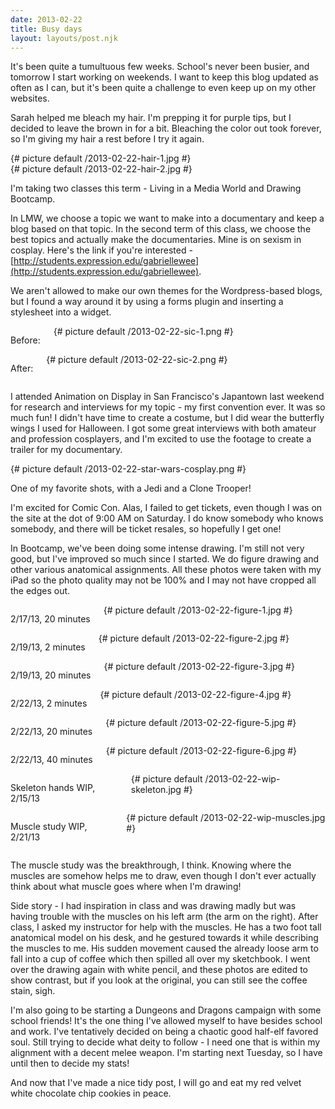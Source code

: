 ```yaml
---
date: 2013-02-22
title: Busy days
layout: layouts/post.njk
---
```


It's been quite a tumultuous few weeks. School's never been busier, and tomorrow I start working on weekends. I want to keep this blog updated as often as I can, but it's been quite a challenge to even keep up on my other websites.

Sarah helped me bleach my hair. I'm prepping it for purple tips, but I decided to leave the brown in for a bit. Bleaching the color out took forever, so I'm giving my hair a rest before I try it again.

<div class="row">
	<div class="medium-6 columns">
		{# picture default /2013-02-22-hair-1.jpg #}
	</div>
	<div class="medium-6 columns">
		{# picture default /2013-02-22-hair-2.jpg #}
	</div>
</div>

I'm taking two classes this term - Living in a Media World and Drawing Bootcamp.

In LMW, we choose a topic we want to make into a documentary and keep a blog based on that topic. In the second term of this class, we choose the best topics and actually make the documentaries. Mine is on sexism in cosplay. Here's the link if you're interested - [http://students.expression.edu/gabriellewee](http://students.expression.edu/gabriellewee).

We aren't allowed to make our own themes for the Wordpress-based blogs, but I found a way around it by using a forms plugin and inserting a stylesheet into a widget.

<div class="row">
	<div class="medium-6 columns">
		<p>Before:</p>
		{# picture default /2013-02-22-sic-1.png #}
	</div>
	<div class="medium-6 columns">
		<p>After:</p>
		{# picture default /2013-02-22-sic-2.png #}
	</div>
</div>

I attended Animation on Display in San Francisco's Japantown last weekend for research and interviews for my topic - my first convention ever. It was so much fun! I didn't have time to create a costume, but I did wear the butterfly wings I used for Halloween. I got some great interviews with both amateur and profession cosplayers, and I'm excited to use the footage to create a trailer for my documentary.

<div class="photo">{# picture default /2013-02-22-star-wars-cosplay.png #}</div>

One of my favorite shots, with a Jedi and a Clone Trooper!

I'm excited for Comic Con. Alas, I failed to get tickets, even though I was on the site at the dot of 9:00 AM on Saturday. I do know somebody who knows somebody, and there will be ticket resales, so hopefully I get one!

In Bootcamp, we've been doing some intense drawing. I'm still not very good, but I've improved so much since I started. We do figure drawing and other various anatomical assignments. All these photos were taken with my iPad so the photo quality may not be 100% and I may not have cropped all the edges out.

<div class="row">
	<div class="medium-4 columns">
		<p>2/17/13, 20 minutes</p>
		{# picture default /2013-02-22-figure-1.jpg #}
	</div>
	<div class="medium-4 columns">
		<p>2/19/13, 2 minutes</p>
		{# picture default /2013-02-22-figure-2.jpg #}
	</div>
	<div class="medium-4 columns">
		<p>2/19/13, 20 minutes</p>
		{# picture default /2013-02-22-figure-3.jpg #}
	</div>
	<div class="medium-4 columns">
		<p>2/22/13, 2 minutes</p>
		{# picture default /2013-02-22-figure-4.jpg #}
	</div>
	<div class="medium-4 columns">
		<p>2/22/13, 20 minutes</p>
		{# picture default /2013-02-22-figure-5.jpg #}
	</div>
	<div class="medium-4 columns">
		<p>2/22/13, 40 minutes</p>
		{# picture default /2013-02-22-figure-6.jpg #}
	</div>
	<div class="medium-6 columns">
		<p>Skeleton hands WIP, 2/15/13</p>
		{# picture default /2013-02-22-wip-skeleton.jpg #}
	</div>
	<div class="medium-6 columns">
		<p>Muscle study WIP, 2/21/13</p>
		{# picture default /2013-02-22-wip-muscles.jpg #}
	</div>
</div>

The muscle study was the breakthrough, I think. Knowing where the muscles are somehow helps me to draw, even though I don't ever actually think about what muscle goes where when I'm drawing!

Side story - I had inspiration in class and was drawing madly but was having trouble with the muscles on his left arm (the arm on the right). After class, I asked my instructor for help with the muscles. He has a two foot tall anatomical model on his desk, and he gestured towards it while describing the muscles to me. His sudden movement caused the already loose arm to fall into a cup of coffee which then spilled all over my sketchbook. I went over the drawing again with white pencil, and these photos are edited to show contrast, but if you look at the original, you can still see the coffee stain, sigh.

I'm also going to be starting a Dungeons and Dragons campaign with some school friends! It's the one thing I've allowed myself to have besides school and work. I've tentatively decided on being a chaotic good half-elf favored soul. Still trying to decide what deity to follow - I need one that is within my alignment with a decent melee weapon. I'm starting next Tuesday, so I have until then to decide my stats!

And now that I've made a nice tidy post, I will go and eat my red velvet white chocolate chip cookies in peace.
